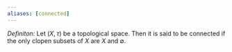```yaml
---
aliases: [connected]
---
```


*Definiton:* Let $(X,\tau)$ be a topological space. Then it is said to be connected if the only clopen subsets of $X$ are $X$ and $\emptyset$.
